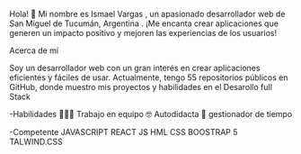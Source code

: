 Hola! 👋
Mi nombre es Ismael Vargas , un apasionado desarrollador web de San Miguel de Tucumán, Argentina . ¡Me encanta crear aplicaciones que generen un impacto positivo y mejoren las experiencias de los usuarios!

Acerca de mí

Soy un desarrollador web con un gran interés en crear aplicaciones eficientes y fáciles de usar. Actualmente, tengo 55 repositorios públicos en GitHub, donde muestro mis proyectos y habilidades en el Desarollo full Stack

-Habilidades
👨🏽‍💻 Trabajo en equipo 
🤓 Autodidacta 
🙂 gestionador de tiempo

-Competente 
 JAVASCRIPT
 REACT JS
 HML
 CSS
 BOOSTRAP 5
 TALWIND.CSS
